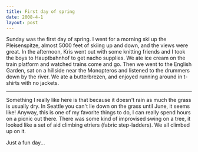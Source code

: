 ```yaml
---
title: First day of spring
date: 2008-4-1
layout: post
---
```


Sunday was the first day of spring. I went for a morning ski up the Pleisenspitze,
almost 5000 feet of skiing up and down, and the views were great. In the
afternoon, Kris went out with some knitting friends and I took the boys
to Hauptbahnhof to get nacho supplies. We ate ice cream on the train platform
and watched trains come and go. Then we went to the English Garden, sat
on a hillside near the Monopteros and listened to the drummers down by
the river. We ate a butterbrezen, and enjoyed running around in t-shirts
with no jackets.
  
---
  
Something I really like here is that because it doesn't rain as much the
grass is usually dry. In Seattle you can't lie down on the grass until
June, it seems like! Anyway, this is one of my favorite things to do, I
can really spend hours on a picnic out there. There was some kind of improvised
swing on a tree, it looked like a set of aid climbing etriers (fabric step-ladders).
We all climbed up on it.
  
  
Just a fun day...
